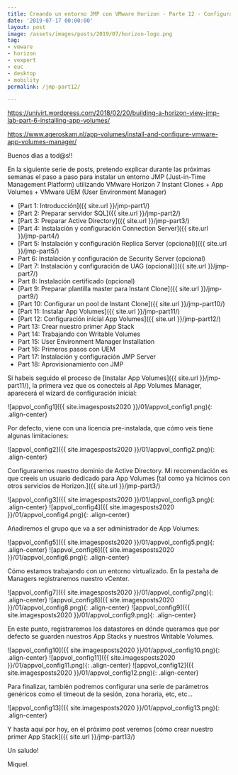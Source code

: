 ```yaml
---
title: Creando un entorno JMP con VMware Horizon - Parte 12 - Configuración inicial App Volumes Manager
date: '2019-07-17 00:00:00'
layout: post
image: /assets/images/posts/2019/07/horizon-logo.png
tag:
- vmware
- horizon
- vexpert
- euc
- desktop
- mobility
permalink: /jmp-part12/

---
```


https://univirt.wordpress.com/2018/02/20/building-a-horizon-view-jmp-lab-part-6-installing-app-volumes/

https://www.ageroskam.nl/app-volumes/install-and-configure-vmware-app-volumes-manager/

Buenos dias a tod@s!!

En la siguiente serie de posts, pretendo explicar durante las próximas semanas el paso a paso para instalar un entorno JMP (Just-in-Time Management Platform) utilizando VMware Horizon 7 Instant Clones + App Volumes + VMware UEM (User Environment Manager) 

- [Part 1: Introducción]({{ site.url }}/jmp-part1/)
- [Part 2: Preparar servidor SQL]({{ site.url }}/jmp-part2/)
- [Part 3: Preparar Active Directory]({{ site.url }}/jmp-part3/)
- [Part 4: Instalación y configuración Connection Server]({{ site.url }}/jmp-part4/)
- [Part 5: Instalación y configuración Replica Server (opcional)]({{ site.url }}/jmp-part5/)
- Part 6: Instalación y configuración de Security Server (opcional)
- [Part 7: Instalación y configuración de UAG (opcional)]({{ site.url }}/jmp-part7/)
- Part 8: Instalación certificado (opcional)
- [Part 9: Preparar plantilla master para Instant Clone]({{ site.url }}/jmp-part9/)
- [Part 10: Configurar un pool de Instant Clone]({{ site.url }}/jmp-part10/)
- [Part 11: Instalar App Volumes]({{ site.url }}/jmp-part11/)
- [Part 12: Configuración inicial App Volumes]({{ site.url }}/jmp-part12/)
- Part 13: Crear nuestro primer App Stack
- Part 14: Trabajando con Writable Volumes
- Part 15: User Environment Manager Installation
- Part 16: Primeros pasos con UEM
- Part 17: Instalación y configuración JMP Server
- Part 18: Aprovisionamiento con JMP

Si habeis seguido el proceso de [Instalar App Volumes]({{ site.url }}/jmp-part11/), la primera vez que os conecteis al App Volumes Manager, aparecerá el wizard de configuración inicial:

![appvol_config1]({{ site.imagesposts2020 }}/01/appvol_config1.png){: .align-center}

Por defecto, viene con una licencia pre-instalada, que cómo veis tiene algunas limitaciones:

![appvol_config2]({{ site.imagesposts2020 }}/01/appvol_config2.png){: .align-center}

Configuraremos nuestro dominio de Active Directory. Mi recomendación es que creeis un usuario dedicado para App Volumes [tal como ya hicimos con otros servicios de Horizon.]({{ site.url }}/jmp-part3/)

![appvol_config3]({{ site.imagesposts2020 }}/01/appvol_config3.png){: .align-center}
![appvol_config4]({{ site.imagesposts2020 }}/01/appvol_config4.png){: .align-center}

Añadiremos el grupo que va a ser administrador de App Volumes:

![appvol_config5]({{ site.imagesposts2020 }}/01/appvol_config5.png){: .align-center}
![appvol_config6]({{ site.imagesposts2020 }}/01/appvol_config6.png){: .align-center}

Cómo estamos trabajando con un entorno virtualizado. En la pestaña de Managers registraremos nuestro vCenter.

![appvol_config7]({{ site.imagesposts2020 }}/01/appvol_config7.png){: .align-center}
![appvol_config8]({{ site.imagesposts2020 }}/01/appvol_config8.png){: .align-center}
![appvol_config9]({{ site.imagesposts2020 }}/01/appvol_config9.png){: .align-center}

En este punto, registraremos los datastores en dónde queramos que por defecto se guarden nuestros App Stacks y nuestros Writable Volumes.

![appvol_config10]({{ site.imagesposts2020 }}/01/appvol_config10.png){: .align-center}
![appvol_config11]({{ site.imagesposts2020 }}/01/appvol_config11.png){: .align-center}
![appvol_config12]({{ site.imagesposts2020 }}/01/appvol_config12.png){: .align-center}

Para finalizar, también podremos configurar una serie de parámetros genéricos como el timeout de la sesión, zona horaria, etc, etc...

![appvol_config13]({{ site.imagesposts2020 }}/01/appvol_config13.png){: .align-center}

Y hasta aquí por hoy, en el próximo post veremos [cómo crear nuestro primer App Stack]({{ site.url }}/jmp-part13/)

Un saludo!

Miquel.


